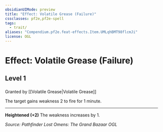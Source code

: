 ```yaml
---
obsidianUIMode: preview
title: "Effect: Volatile Grease (Failure)"
cssclasses: pf2e,pf2e-spell
tags:
  - trait/
aliases: "Compendium.pf2e.feat-effects.Item.UMLqhBMT98flcmJi"
license: OGL
---
```

# Effect: Volatile Grease (Failure)
## Level 1
### 






Granted by [[Volatile Grease|Volatile Grease]]

The target gains weakness 2 to fire for 1 minute.

* * *

**Heightened (+2)** The weakness increases by 1.

*Source: Pathfinder Lost Omens: The Grand Bazaar*
*OGL*